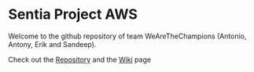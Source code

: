 # Sentia Project AWS

Welcome to the github repository of team WeAreTheChampions (Antonio, Antony, Erik and Sandeep).

Check out the [Repository](https://github.com/git-sbudhram/Sentia-project-AWS) and the [Wiki](https://github.com/git-sbudhram/Sentia-project-AWS/wiki) page
